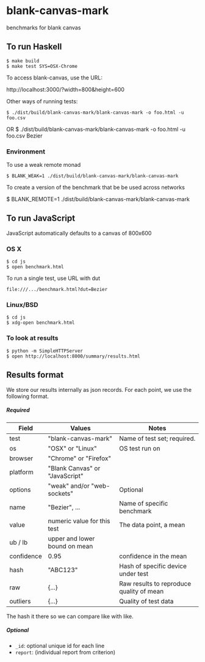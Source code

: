blank-canvas-mark
=================

benchmarks for blank canvas

## To run Haskell

    $ make build
    $ make test SYS=OSX-Chrome

To access blank-canvas, use the URL:

   http://localhost:3000/?width=800&height=600

Other ways of running tests:

    $ ./dist/build/blank-canvas-mark/blank-canvas-mark -o foo.html -u foo.csv
OR
    $ ./dist/build/blank-canvas-mark/blank-canvas-mark -o foo.html -u foo.csv Bezier



### Environment


To use a weak remote monad

    $ BLANK_WEAK=1 ./dist/build/blank-canvas-mark/blank-canvas-mark 

To create a version of the benchmark that be be used across networks

   $ BLANK_REMOTE=1 ./dist/build/blank-canvas-mark/blank-canvas-mark 


## To run JavaScript

JavaScript automatically defaults to a canvas of 800x600

### OS X
    $ cd js
    $ open benchmark.html

To run a single test, use URL with dut

    file:///.../benchmark.html?dut=Bezier

### Linux/BSD
    $ cd js
    $ xdg-open benchmark.html


### To look at results

    $ python -m SimpleHTTPServer
    $ open http://localhost:8000/summary/results.html

## Results format

We store our results internally as json records. For each point, we use the following format.

##### Required

Field | Values | Notes
------|--------|------
test     | "blank-canvas-mark"         | Name of test set; required.
os       | "OSX" or "Linux"            | OS test run on
browser  | "Chrome" or "Firefox"       | 
platform | "Blank Canvas" or "JavaScript" | 
options  | "weak" and/or "web-sockets" | Optional 
name     | "Bezier", ...               | Name of specific benchmark
value    | numeric value for this test | The data point, a mean
ub / lb  |  upper and lower bound on mean | 
confidence | 0.95                      | confidence in the mean
hash     | "ABC123"                    | Hash of specific device under test
raw      | {...}                       | Raw results to reproduce quality of mean
outliers | {...}                       | Quality of test data

The hash it there so we can compare like with like.

##### Optional

 * `_id`: optional unique id for each line
 * `report`: (individual report from criterion)


